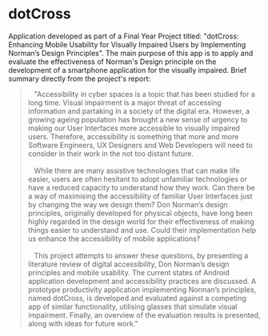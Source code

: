 # dotCross

Application developed as part of a Final Year Project titled: "dotCross: Enhancing Mobile Usability for Visually Impaired Users by Implementing Norman’s Design Principles". The main purpose of this app is to apply and evaluate the effectiveness of Norman's Design principle on the development of a smartphone application for the visually impaired. Brief summary directly from the project's report:

>   "Accessibility in cyber spaces is a topic that has been studied for a long time. Visual impairment is a major threat of accessing information and partaking in a society of the digital era. However, a growing ageing population has brought a new sense of urgency to making our User Interfaces more accessible to visually impaired users. Therefore, accessibility is something that more and more Software Engineers, UX Designers and Web Developers will need to consider in their work in the not too distant future.<br/><br/>
>   While there are many assistive technologies that can make life easier, users are often hesitant to adopt unfamiliar technologies or have a reduced capacity to understand how they work. Can there be a way of maximising the accessibility of familiar User Interfaces just by changing the way we design them? Don Norman’s design principles, originally developed for physical objects, have long been highly regarded in the design world for their effectiveness of making things easier to understand and use. Could their implementation help us enhance the accessibility of mobile applications?<br/><br/>
>   This project attempts to answer these questions, by presenting a literature review of digital accessibility, Don Norman’s design principles and mobile usability. The current states of Android application development and accessibility practices are discussed. A prototype productivity application implementing Norman’s principles, named dotCross, is developed and evaluated against a competing app of similar functionality, utilising glasses that simulate visual impairment. Finally, an overview of the evaluation results is presented, along with ideas for future work."
